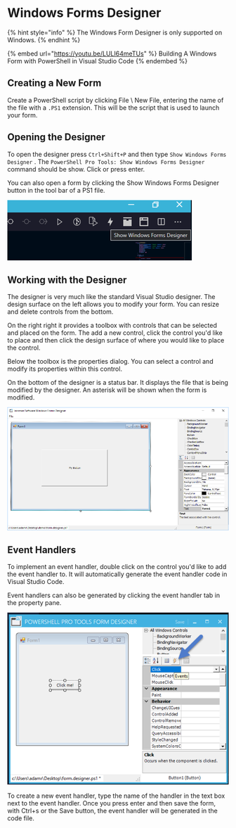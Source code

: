 # Windows Forms Designer

{% hint style="info" %}
The Windows Form Designer is only supported on Windows.
{% endhint %}

{% embed url="https://youtu.be/LULI64meTUs" %}
Building A Windows Form with PowerShell in Visual Studio Code
{% endembed %}

## Creating a New Form

Create a PowerShell script by clicking File \ New File, entering the name of the file with a `.PS1` extension. This will be the script that is used to launch your form.&#x20;

## Opening the Designer

To open the designer press `Ctrl+Shift+P` and then type `Show Windows Forms Designer` . The `PowerShell Pro Tools: Show Windows Forms Designer` command should be show. Click or press enter. &#x20;

You can also open a form by clicking the Show Windows Forms Designer button in the tool bar of a PS1 file.&#x20;

![](<../../.gitbook/assets/image (37).png>)

## Working with the Designer

The designer is very much like the standard Visual Studio designer. The design surface on the left allows you to modify your form. You can resize and delete controls from the bottom.

On the right right it provides a toolbox with controls that can be selected and placed on the form. The add a new control, click the control you'd like to place and then click the design surface of where you would like to place the control.&#x20;

Below the toolbox is the properties dialog. You can select a control and modify its properties within this control.&#x20;

On the bottom of the designer is a status bar. It displays the file that is being modified by the designer. An asterisk will be shown when the form is modified.&#x20;

![](<../../.gitbook/assets/image (11).png>)

## Event Handlers

To implement an event handler, double click on the control you'd like to add the event handler to. It will automatically generate the event handler code in Visual Studio Code.&#x20;

Event handlers can also be generated by clicking the event handler tab in the property pane.&#x20;

![Event handler pane](<../../.gitbook/assets/image (1) (1).png>)

To create a new event handler, type the name of the handler in the text box next to the event handler. Once you press enter and then save the form, with Ctrl+s or the Save button, the event handler will be generated in the code file.&#x20;

##

